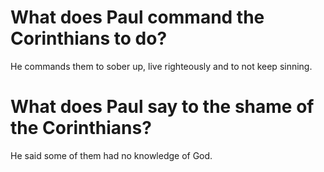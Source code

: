 # What does Paul command the Corinthians to do?

He commands them to sober up, live righteously and to not keep sinning.

# What does Paul say to the shame of the Corinthians?

He said some of them had no knowledge of God.
